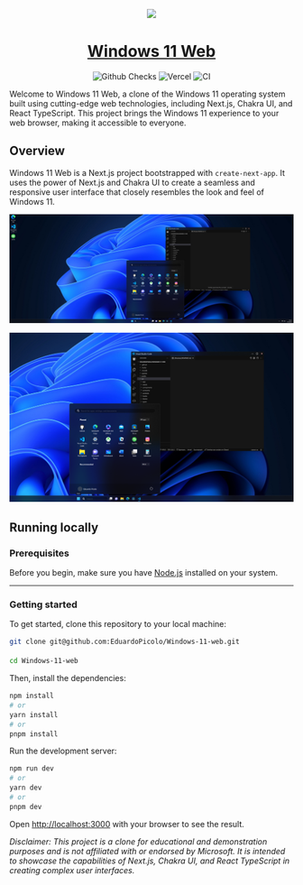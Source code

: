 <p align="center">
  <picture>
    <img src="https://windows-web.vercel.app/icons/Windows.svg" height="128">
  </picture>
  <h1 align="center">
    <a href="https://windows-web.vercel.app">
      Windows 11 Web
    </a>
  </h1>
</p>

<p align="center">
<img alt="Github Checks" src="https://flat.badgen.net/github/checks/EduardoPicolo/Windows-11-web/main"/>
<img alt="Vercel" src="https://vercelbadge.vercel.app/api/EduardoPicolo/Windows-11-web?style=flat-square"/>
<img alt="CI" src="https://github.com/EduardoPicolo/Windows-11-web/actions/workflows/ci.yml/badge.svg"/>
</p>




Welcome to Windows 11 Web, a clone of the Windows 11 operating system built using cutting-edge web technologies, including Next.js, Chakra UI, and React TypeScript. This project brings the Windows 11 experience to your web browser, making it accessible to everyone.


## Overview

Windows 11 Web is a Next.js project bootstrapped with ```create-next-app```. It uses the power of Next.js and Chakra UI to create a seamless and responsive user interface that closely resembles the look and feel of Windows 11.

![screenshot1](/about/screenshot-1.png)

![screenshot1](/about/screenshot-2.png)

## Running locally

### Prerequisites

Before you begin, make sure you have [Node.js](https://nodejs.org/en/download/) installed on your system.

---

### Getting started

To get started, clone this repository to your local machine:

```bash
git clone git@github.com:EduardoPicolo/Windows-11-web.git

cd Windows-11-web
```

Then, install the dependencies:

```bash
npm install
# or
yarn install
# or
pnpm install
```

Run the development server:

```bash
npm run dev
# or
yarn dev
# or
pnpm dev
```

Open [http://localhost:3000](http://localhost:3000) with your browser to see the result.


*Disclaimer: This project is a clone for educational and demonstration purposes and is not affiliated with or endorsed by Microsoft. It is intended to showcase the capabilities of Next.js, Chakra UI, and React TypeScript in creating complex user interfaces.*